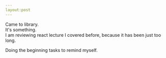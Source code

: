 ```yaml
---
layout:post
---
```


Came to library.  
It's something.  
I am reviewing react lecture I covered before, because it has been just too long.  
  


Doing the beginning tasks to remind myself.